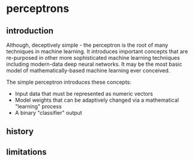 # perceptrons

## introduction

Although, deceptively simple - the perceptron is the root of many techniques in machine learning.  It introduces important concepts that are re-purposed in other more sophisticated machine learning techniques including modern-data deep neural networks.  It may be the most basic model of mathematically-based machine learning ever conceived.

The simple perceptron introduces these concepts:

* Input data that must be represented as numeric vectors
* Model weights that can be adaptively changed via a mathematical "learning" process
* A binary "classifier" output

## history

## limitations
